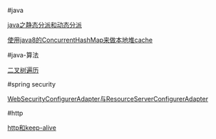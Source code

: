 

#java
<p>
<a href="https://github.com/waterlang/java-/issues/2">java之静态分派和动态分派</a>

<a href="https://github.com/waterlang/java-/issues/4">使用java8的ConcurrentHashMap来做本地堆cache</a>
<p>

#java-算法
<p>
<a href="https://github.com/waterlang/java-/issues/1">二叉树遍历 </a>
<p>
#spring security
<p>
<a href="https://www.jianshu.com/p/fe1194ca8ecdr">WebSecurityConfigurerAdapter与ResourceServerConfigurerAdapter </a>
<p>

#http
<p>
<a href="https://github.com/waterlang/java-/issues/3">http和keep-alive</a>
<p>
